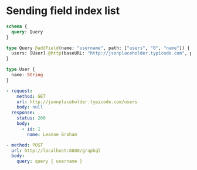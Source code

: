 # Sending field index list

```graphql @server
schema {
  query: Query
}

type Query @addField(name: "username", path: ["users", "0", "name"]) {
  users: [User] @http(baseURL: "http://jsonplaceholder.typicode.com", path: "/users")
}

type User {
  name: String
}
```

```yml @mock
- request:
    method: GET
    url: http://jsonplaceholder.typicode.com/users
    body: null
  response:
    status: 200
    body:
      - id: 1
        name: Leanne Graham
```

```yml @assert
- method: POST
  url: http://localhost:8080/graphql
  body:
    query: query { username }
```
